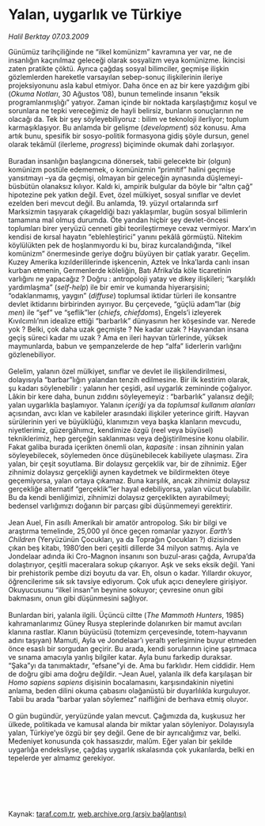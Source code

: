 # Yalan, uygarlık ve Türkiye

*Halil Berktay 07.03.2009*

<div class="taraf_structure_2col_1zq">
<div class="margen_n">



 <p>Günümüz tarihçiliğinde ne “ilkel komünizm” kavramına yer var, ne de insanlığın kaçınılmaz geleceği olarak sosyalizm veya komünizme. İkincisi zaten pratikte çöktü. Ayrıca çağdaş sosyal bilimciler, geçmişe ilişkin gözlemlerden hareketle varsayılan sebep-sonuç ilişkilerinin ileriye projeksiyonunu asla kabul etmiyor. Daha önce en az bir kere yazdığım gibi (<i>Okuma Notları</i>, 30 Ağustos ’08), bunun temelinde insanın “eksik programlanmışlığı” yatıyor. Zaman içinde bir noktada karşılaştığımız koşul ve sorunlara ne tepki vereceğimiz de hayli belirsiz, bunların sonuçlarının ne olacağı da. Tek bir şey söyleyebiliyoruz : bilim ve teknoloji ilerliyor; toplum karmaşıklaşıyor. Bu anlamda bir gelişme (<i>development</i>) söz konusu. Ama artık bunu, spesifik bir sosyo-politik formasyona gidiş şöyle dursun, genel olarak tekâmül (ilerleme, <i>progress</i>) biçiminde okumak dahi zorlaşıyor. <br/><br/>Buradan insanlığın başlangıcına dönersek, tabii gelecekte bir (olgun) komünizm postüle edememek, o komünizmin “primitif” halini geçmişe yansıtmayı –ya da geçmişi, olmayan bir geleceğin aynasında düşlemeyi- büsbütün olanaksız kılıyor. Kaldı ki, ampirik bulgular da böyle bir “altın çağ” hipotezine pek yatkın değil. Evet, özel mülkiyet, sosyal sınıflar ve devlet ezelden beri mevcut değil. Bu anlamda, 19. yüzyıl ortalarında sırf Marksizmin taşıyarak çıkageldiği bazı yaklaşımlar, bugün sosyal bilimlerin tamamına mal olmuş durumda. Öte yandan hiçbir şey devlet-öncesi toplumları birer yeryüzü cenneti gibi teorileştirmeye cevaz vermiyor. Marx’ın kendisi de kırsal hayatın “eblehleştirici” yanını pekâlâ görmüştü. Nitekim köylülükten pek de hoşlanmıyordu ki bu, biraz kurcalandığında, “ilkel komünizm” önermesinde geriye doğru büyüyen bir çatlak yaratır. Geçelim. Kuzey Amerika kızılderililerinde işkencenin, Aztek ve İnka’larda canlı insan kurban etmenin, Germenlerde köleliğin, Batı Afrika’da köle ticaretinin varlığını ne yapacağız ? Doğru : antropoloji yatay ve dikey ilişkileri; “karşılıklı yardımlaşma” (<i>self-help</i>) ile bir emir ve kumanda hiyerarşisini; “odaklanmamış, yaygın” (<i>diffuse</i>) toplumsal iktidar türleri ile konsantre devlet iktidarını birbirinden ayırıyor. Bu çerçevede, “güçlü adam”lar (<i>big men</i>) ile “şef” ve “şeflik”ler (<i>chiefs, chiefdoms</i>), Engels’i izleyerek Kıvılcımlı’nın idealize ettiği “barbarlık” dünyasının her köşesinde var. Nerede yok ? Belki, çok daha uzak geçmişte ? Ne kadar uzak ? Hayvandan insana geçiş süreci kadar mı uzak ? Ama en ileri hayvan türlerinde, yüksek maymunlarda, babun ve şempanzelerde de hep “alfa” liderlerin varlığını gözlenebiliyor. <br/><br/>Gelelim, yalanın özel mülkiyet, sınıflar ve devlet ile ilişkilendirilmesi, dolayısıyla “barbar”lığın yalandan tenzih edilmesine. Bir ilk kestirim olarak, şu kadarı söylenebilir : yalanın her çeşidi, asıl uygarlık zemininde çoğalıyor. Lâkin bir kere daha, bunun zıddını söyleyemeyiz : “barbarlık” yalansız değil; yalan uygarlıkla başlamıyor. Yalanın <i>içeriği</i> ya da <i>toplumsal kullanım alanları</i> açısından, avcı klan ve kabileler arasındaki ilişkiler yeterince girift. Hayvan sürülerinin yeri ve büyüklüğü, klanımızın veya başka klanların mevcudu, niyetlerimiz, güzergâhımız, kendimize özgü (reel veya büyüsel) tekniklerimiz, hep gerçeğin saklanması veya değiştirilmesine konu olabilir. Fakat galiba burada içerikten önemli olan, <i>kapasite</i> : insan zihninin yalan söyleyebilecek, söylemeden önce düşünebilecek kabiliyete ulaşması. Zira yalan, bir çeşit soyutlama. Bir dolaysız gerçeklik var, bir de zihnimiz. Eğer zihnimiz dolaysız gerçekliği aynen kaydetmek ve bildirmekten öteye geçemiyorsa, yalan ortaya çıkamaz. Buna karşılık, ancak zihnimiz dolaysız gerçekliğe alternatif “gerçeklik”ler hayal edebiliyorsa, yalan vücut bulabilir. Bu da kendi benliğimizi, zihnimizi dolaysız gerçeklikten ayırabilmeyi; bedensel varlığımızı doğanın bir parçası gibi düşünmemeyi gerektirir. <br/><br/>Jean Auel, Fin asıllı Amerikalı bir amatör antropolog. Sıkı bir bilgi ve araştırma temelinde, 25,000 yıl önce geçen romanlar yazıyor. <i>Earth’s Children</i> (Yeryüzünün Çocukları, ya da Toprağın Çocukları ?) dizisinden çıkan beş kitabı, 1980’den beri çeşitli dillerde 34 milyon satmış. Ayla ve Jondelaar adında iki Cro-Magnon insanını son buzul-arası çağda, Avrupa’da dolaştırıyor, çeşitli maceralara sokup çıkarıyor. Aşk ve seks eksik değil. Yani bir prehistorik pembe dizi boyutu da var. Eh, olsun o kadar. Yıllardır okuyor, öğrencilerime sık sık tavsiye ediyorum. Çok ufuk açıcı deneylere girişiyor. Okuyucusunu “ilkel insan”ın beynine sokuyor; çevresine onun gibi bakmasını, onun gibi düşünmesini sağlıyor. <br/><br/>Bunlardan biri, yalanla ilgili. Üçüncü ciltte (<i>The Mammoth Hunters</i>, 1985) kahramanlarımız Güney Rusya steplerinde dolanırken bir mamut avcıları klanına rastlar. Klanın büyücüsü (totemizm çerçevesinde, totem-hayvanın adını taşıyan) Mamuti, Ayla ve Jondelaar’ı yeraltı yerleşimine buyur etmeden önce esaslı bir sorgudan geçirir. Bu arada, kendi sorularının içine şaşırtmaca ve sınama amacıyla yanlış bilgiler katar. Ayla bunu farkedip duraksar. “Şaka”yı da tanımaktadır, “efsane”yi de. Ama bu farklıdır. Hem ciddidir. Hem de doğru gibi ama doğru değildir. –Jean Auel, yalanla ilk defa karşılaşan bir <i>Homo sapiens sapiens</i> dişisinin bocalamasını, karşısındakinin niyetini anlama, beden dilini okuma çabasını olağanüstü bir duyarlılıkla kurguluyor. Tabii bu arada “barbar yalan söylemez” naifliğini de berhava etmiş oluyor. <br/><br/>O gün bugündür, yeryüzünde yalan mevcut. Çağımızda da, kuşkusuz her ülkede, politikada ve kamusal alanda bir miktar yalan söyleniyor. Dolayısıyla yalan, Türkiye’ye özgü bir şey değil. Gene de bir ayrıcalığımız var, belki. Medeniyet konusunda çok hassasızdır, malûm. Eğer yalan bir şekilde uygarlığa endeksliyse, çağdaş uygarlık ıskalasında çok yukarılarda, belki en tepelerde yer almamız gerekiyor.</p>
<br/>
<br/>
<br/>



<br/>


<div id="taraf_not">
</div>

</div>


</div>

Kaynak: [taraf.com.tr](http://taraf.com.tr:80/makale/4369.htm), [web.archive.org (arşiv bağlantısı)](http://web.archive.org/web/20091216141557/http://taraf.com.tr:80/makale/4369.htm)

